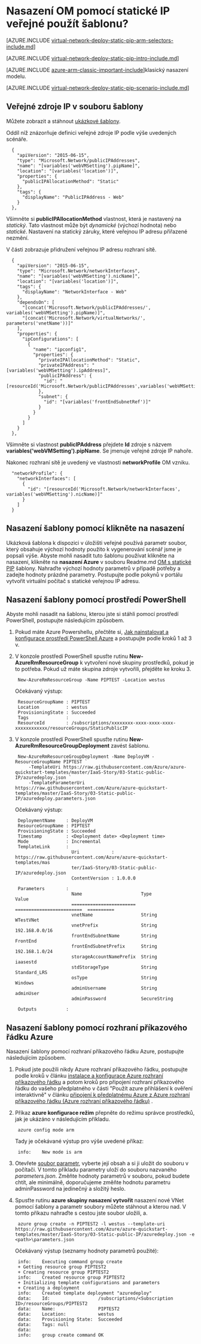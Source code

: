 <properties
   pageTitle="Nasazení OM statické veřejnou IP pomocí šablony v správce prostředků | Microsoft Azure"
   description="Naučte se nasadit VMs statické veřejnou IP pomocí šablony ve Správci zdrojů"
   services="virtual-network"
   documentationCenter="na"
   authors="jimdial"
   manager="carmonm"
   editor=""
   tags="azure-resource-manager"
/>
<tags  
   ms.service="virtual-network"
   ms.devlang="na"
   ms.topic="article"
   ms.tgt_pltfrm="na"
   ms.workload="infrastructure-services"
   ms.date="04/27/2016"
   ms.author="jdial" />

# <a name="deploy-a-vm-with-a-static-public-ip-using-a-template"></a>Nasazení OM pomocí statické IP veřejné použít šablonu?

[AZURE.INCLUDE [virtual-network-deploy-static-pip-arm-selectors-include.md](../../includes/virtual-network-deploy-static-pip-arm-selectors-include.md)]

[AZURE.INCLUDE [virtual-network-deploy-static-pip-intro-include.md](../../includes/virtual-network-deploy-static-pip-intro-include.md)]

[AZURE.INCLUDE [azure-arm-classic-important-include](../../includes/learn-about-deployment-models-rm-include.md)]klasický nasazení modelu.

[AZURE.INCLUDE [virtual-network-deploy-static-pip-scenario-include.md](../../includes/virtual-network-deploy-static-pip-scenario-include.md)]

## <a name="public-ip-resources-in-a-template-file"></a>Veřejné zdroje IP v souboru šablony

Můžete zobrazit a stáhnout [ukázkové šablony](https://raw.githubusercontent.com/Azure/azure-quickstart-templates/master/IaaS-Story/03-Static-public-IP/azuredeploy.json).

Oddíl níž znázorňuje definici veřejné zdroje IP podle výše uvedených scénáře.

      {
        "apiVersion": "2015-06-15",
        "type": "Microsoft.Network/publicIPAddresses",
        "name": "[variables('webVMSetting').pipName]",
        "location": "[variables('location')]",
        "properties": {
          "publicIPAllocationMethod": "Static"
        },
        "tags": {
          "displayName": "PublicIPAddress - Web"
        }
      },

Všimněte si **publicIPAllocationMethod** vlastnost, která je nastavený na *statický*. Tato vlastnost může být *dynamické* (výchozí hodnota) nebo *statické*. Nastavení na statický záruky, které veřejnou IP adresu přiřazené nezmění.

V části zobrazuje přidružení veřejnou IP adresu rozhraní sítě.

      {
        "apiVersion": "2015-06-15",
        "type": "Microsoft.Network/networkInterfaces",
        "name": "[variables('webVMSetting').nicName]",
        "location": "[variables('location')]",
        "tags": {
          "displayName": "NetworkInterface - Web"
        },
        "dependsOn": [
          "[concat('Microsoft.Network/publicIPAddresses/', variables('webVMSetting').pipName)]",
          "[concat('Microsoft.Network/virtualNetworks/', parameters('vnetName'))]"
        ],
        "properties": {
          "ipConfigurations": [
            {
              "name": "ipconfig1",
              "properties": {
                "privateIPAllocationMethod": "Static",
                "privateIPAddress": "[variables('webVMSetting').ipAddress]",
                "publicIPAddress": {
                  "id": "[resourceId('Microsoft.Network/publicIPAddresses',variables('webVMSetting').pipName)]"
                },
                "subnet": {
                  "id": "[variables('frontEndSubnetRef')]"
                }
              }
            }
          ]
        }
      },

Všimněte si vlastnost **publicIPAddress** přejdete **Id** zdroje s názvem **variables('webVMSetting').pipName**. Se jmenuje veřejné zdroje IP nahoře.

Nakonec rozhraní sítě je uvedený ve vlastnosti **networkProfile** OM vzniku.

      "networkProfile": {
        "networkInterfaces": [
          {
            "id": "[resourceId('Microsoft.Network/networkInterfaces', variables('webVMSetting').nicName)]"
          }
        ]
      }

## <a name="deploy-the-template-by-using-click-to-deploy"></a>Nasazení šablony pomocí klikněte na nasazení

Ukázková šablona k dispozici v úložišti veřejné používá parametr soubor, který obsahuje výchozí hodnoty použito k vygenerování scénář jsme je popsali výše. Abyste mohli nasadit tuto šablonu používat klikněte na nasazení, klikněte na **nasazení Azure** v souboru Readme.md [OM s statické PIP](https://github.com/Azure/azure-quickstart-templates/tree/master/IaaS-Story/03-Static-public-IP) šablony. Nahraďte výchozí hodnoty parametrů v případě potřeby a zadejte hodnoty prázdné parametry.  Postupujte podle pokynů v portálu vytvořit virtuální počítač s statické veřejnou IP adresu.

## <a name="deploy-the-template-by-using-powershell"></a>Nasazení šablony pomocí prostředí PowerShell

Abyste mohli nasadit na šablonu, kterou jste si stáhli pomocí prostředí PowerShell, postupujte následujícím způsobem.

1. Pokud máte Azure Powershellu, přečtěte si, [Jak nainstalovat a konfigurace prostředí PowerShell Azure](../powershell-install-configure.md) a postupujte podle kroků 1 až 3 v.

2. V konzole prostředí PowerShell spusťte rutinu **New-AzureRmResourceGroup** k vytvoření nové skupiny prostředků, pokud je to potřeba. Pokud už máte skupina zdroje vytvořili, přejděte ke kroku 3.

        New-AzureRmResourceGroup -Name PIPTEST -Location westus

    Očekávaný výstup:

        ResourceGroupName : PIPTEST
        Location          : westus
        ProvisioningState : Succeeded
        Tags              :
        ResourceId        : /subscriptions/xxxxxxxx-xxxx-xxxx-xxxx-xxxxxxxxxxxx/resourceGroups/StaticPublicIP

3. V konzole prostředí PowerShell spusťte rutinu **New-AzureRmResourceGroupDeployment** zavést šablonu.

        New-AzureRmResourceGroupDeployment -Name DeployVM -ResourceGroupName PIPTEST `
            -TemplateUri https://raw.githubusercontent.com/Azure/azure-quickstart-templates/master/IaaS-Story/03-Static-public-IP/azuredeploy.json `
            -TemplateParameterUri https://raw.githubusercontent.com/Azure/azure-quickstart-templates/master/IaaS-Story/03-Static-public-IP/azuredeploy.parameters.json

    Očekávaný výstup:

        DeploymentName    : DeployVM
        ResourceGroupName : PIPTEST
        ProvisioningState : Succeeded
        Timestamp         : <Deployment date> <Deployment time>
        Mode              : Incremental
        TemplateLink      :
                            Uri            : https://raw.githubusercontent.com/Azure/azure-quickstart-templates/mas
                            ter/IaaS-Story/03-Static-public-IP/azuredeploy.json
                            ContentVersion : 1.0.0.0

        Parameters        :
                            Name                      Type                       Value     
                            ========================  =========================  ==========
                            vnetName                  String                     WTestVNet
                            vnetPrefix                String                     192.168.0.0/16
                            frontEndSubnetName        String                     FrontEnd  
                            frontEndSubnetPrefix      String                     192.168.1.0/24
                            storageAccountNamePrefix  String                     iaasestd  
                            stdStorageType            String                     Standard_LRS
                            osType                    String                     Windows   
                            adminUsername             String                     adminUser
                            adminPassword             SecureString                         

        Outputs           :

## <a name="deploy-the-template-by-using-the-azure-cli"></a>Nasazení šablony pomocí rozhraní příkazového řádku Azure

Nasazení šablony pomocí rozhraní příkazového řádku Azure, postupujte následujícím způsobem.

1. Pokud jste použili nikdy Azure rozhraní příkazového řádku, postupujte podle kroků v článku [instalace a konfigurace Azure rozhraní příkazového řádku](../xplat-cli-install.md) a potom kroků pro připojení rozhraní příkazového řádku do vašeho předplatného v části "Použít azure přihlášení k ověření interaktivně" v článku [připojení k předplatnému Azure z Azure rozhraní příkazového řádku (Azure rozhraní příkazového řádku)](../xplat-cli-connect.md) .
2. Příkaz **azure konfigurace režim** přepněte do režimu správce prostředků, jak je ukázáno v následujícím příkladu.

        azure config mode arm

    Tady je očekávané výstup pro výše uvedené příkaz:

        info:    New mode is arm

3. Otevřete [soubor parametr](https://raw.githubusercontent.com/Azure/azure-quickstart-templates/master/IaaS-Story/03-Static-public-IP/azuredeploy.parameters.json), vyberte její obsah a si ji uložit do souboru v počítači. V tomto příkladu parametry uloží do souboru nazvaného *parameters.json*. Změňte hodnoty parametrů v souboru, pokud budete chtít, ale minimálně, doporučujeme změňte hodnotu parametru adminPassword na jedinečný a složitý heslo.

4. Spusťte rutinu **azure skupiny nasazení vytvořit** nasazení nové VNet pomocí šablony a parametr soubory můžete stáhnout a kterou nad. V tomto příkazu nahraďte <path> s cestou jste soubor uložili, a. 

        azure group create -n PIPTEST2 -l westus --template-uri https://raw.githubusercontent.com/Azure/azure-quickstart-templates/master/IaaS-Story/03-Static-public-IP/azuredeploy.json -e <path>\parameters.json

    Očekávaný výstup (seznamy hodnoty parametrů použité):

        info:    Executing command group create
        + Getting resource group PIPTEST2
        + Creating resource group PIPTEST2
        info:    Created resource group PIPTEST2
        + Initializing template configurations and parameters
        + Creating a deployment
        info:    Created template deployment "azuredeploy"
        data:    Id:                  /subscriptions/<Subscription ID>/resourceGroups/PIPTEST2
        data:    Name:                PIPTEST2
        data:    Location:            westus
        data:    Provisioning State:  Succeeded
        data:    Tags: null
        data:
        info:    group create command OK
